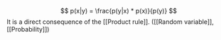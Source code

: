 $$
p(x|y) = \frac{p(y|x) * p(x)}{p(y)}
$$
It is a direct consequence of the [[Product rule]]. 
([[Random variable]], [[Probability]])